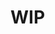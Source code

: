 <!--
# Require:
1. `flake8`
2. `black`
3. `isort`
4. `pre-commit`

上記4点が必要です。

(Arch Linuxユーザ向け)
```sh
yay -S flake8 python-black python-isort pre-commit
```
で入ります。

# How to Use:
```sh
pre-commit .pre-commit-config.yaml 
```
を実行してください
--->

# WIP
